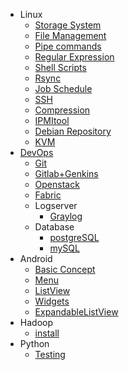 * Linux
	* [Storage System](Linux/storage.md)
	* [File Management](Linux/file.md)
	* [Pipe commands](Linux/pipe.md)
	* [Regular Expression](Linux/regular_expression.md)
	* [Shell Scripts](Linux/shell.md)
	* [Rsync](Linux/rsync.md)
	* [Job Schedule](Linux/cron.md)
	* [SSH](Linux/ssh.md)
	* [Compression](Linux/compression.md)
	* [IPMItool](Linux/ipmitool.md)
	* [Debian Repository](Linux/Debian/local_repo.md)
	* [KVM](Linux/KVM.md)
* [DevOps](DevOps/DevOps.md)
	* [Git](DevOps/git.md)
	* [Gitlab+Genkins](DevOps/gitlab_jenkins.md)
	* [Openstack](DevOps/OpenStack/instance.md)
	* [Fabric](DevOps/fabric.md)
	* Logserver
		* [Graylog](DevOps/LogServer/Graylog.md)
	* Database
		* [postgreSQL](Database/postgreSQL.md)
		* [mySQL](Database/mysql.md)
* Android
	* [Basic Concept](Android/basic.md)
	* [Menu](Android/menu.md)
	* [ListView](Android/listView.md)
	* [Widgets](Android/widgets.md)
	* [ExpandableListView](Android/ExpandableListView.md)
* Hadoop
	* [install](BigData/Hadoop/install.md)
* Python
	* [Testing](Python/test.md)
